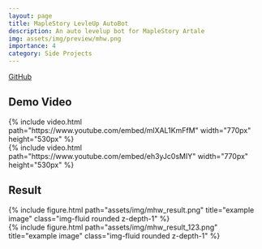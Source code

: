 ```yaml
---
layout: page
title: MapleStory LevleUp AutoBot 
description: An auto levelup bot for MapleStory Artale
img: assets/img/preview/mhw.png
importance: 4
category: Side Projects
---
```


<!-- hyperlink icon  -->
<div class="row" style="margin-bottom: 20px;">
    <!-- github icon -->
    <div class="col-sm mt-3 mt-md-0 text-center">
        <div class="icon-with-text">
            <a href="https://github.com/KenYu910645/MapleStoryAutoLevelUp" target="_blank" rel="noopener noreferrer">
            <span class="icon-text h3">GitHub</span>
            <i class="fa-brands fa-github h3"></i></a>
        </div>
    </div>
</div>

## Demo Video

<!-- youtube  -->
<div class="row justify-content-sm-center">
    <div class="col-sm-12">
        {% include video.html path="https://www.youtube.com/embed/mlXAL1KmFfM" width="770px" height="530px" %}
    </div>
</div>

<!-- youtube  -->
<div class="row justify-content-sm-center">
    <div class="col-sm-12">
        {% include video.html path="https://www.youtube.com/embed/eh3yJc0sMIY" width="770px" height="530px" %}
    </div>
</div>

## Result

<div class="row">
    <div class="col-sm mt-3 mt-md-0">
        {% include figure.html path="assets/img/mhw_result.png" title="example image" class="img-fluid rounded z-depth-1" %}
    </div>
</div>
<div class="row">
    <div class="col-sm mt-3 mt-md-0">
        {% include figure.html path="assets/img/mhw_result_123.png" title="example image" class="img-fluid rounded z-depth-1" %}
    </div>
</div>
